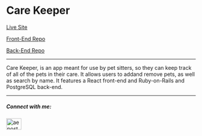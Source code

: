 # Care Keeper
[Live Site](https://care-keeper.herokuapp.com/)

[Front-End Repo](https://github.com/aeposten/care-keeper-front-end)

[Back-End Repo](https://github.com/aeposten/care-keeper-psql) 
 
 
---
Care Keeper, is an app meant for use by pet sitters, so they can keep track of all of the pets in their care. It allows users to addand remove pets, as well as search by name. It features a React front-end and Ruby-on-Rails and PostgreSQL back-end.


---
<h5 align="left">Connect with me:</h5>
<p align="left">
<a href="https://linkedin.com/in/aeposten" target="blank"><img align="center" src="https://raw.githubusercontent.com/rahuldkjain/github-profile-readme-generator/master/src/images/icons/Social/linked-in-alt.svg" alt="aeposten" height="30" width="40" />

